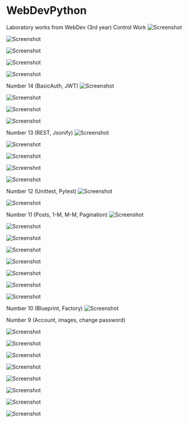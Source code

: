 # WebDevPython
Laboratory works from WebDev (3rd year)
Control Work
![Screenshot](./controlWork/screenshots/cw_img_1.png)

![Screenshot](./controlWork/screenshots/cw_img_2.png)

![Screenshot](./controlWork/screenshots/cw_img_3.png)

![Screenshot](./controlWork/screenshots/cw_img_4.png)

![Screenshot](./controlWork/screenshots/cw_img_6.png)

Number 14 (BasicAuth, JWT)
![Screenshot](./lab14/screenshots/lab14_img_1.png)

![Screenshot](./lab14/screenshots/lab14_img_2.png)

![Screenshot](./lab14/screenshots/lab14_img_3.png)

![Screenshot](./lab14/screenshots/lab14_img_4.png)

Number 13 (REST, Jsonify)
![Screenshot](./lab13/screenshots/lab13_img_2.png)

![Screenshot](./lab13/screenshots/lab13_img_3.png)

![Screenshot](./lab13/screenshots/lab13_img_4.png)

![Screenshot](./lab13/screenshots/lab13_img_5.png)

![Screenshot](./lab13/screenshots/lab13_img_6.png)

Number 12 (Unittest, Pytest)
![Screenshot](./lab12/screenshots/lab12_img_5.png)

![Screenshot](./lab12/screenshots/lab12_img_2.png)

Number 11 (Posts, 1-M, M-M, Pagination)
![Screenshot](./lab11/screenshots/lab11_img_13.png)

![Screenshot](./lab11/screenshots/lab11_img_15.png)

![Screenshot](./lab11/screenshots/lab11_img_2.png)

![Screenshot](./lab11/screenshots/lab11_img_3.png)

![Screenshot](./lab11/screenshots/lab11_img_4.png)

![Screenshot](./lab11/screenshots/lab11_img_7.png)

![Screenshot](./lab11/screenshots/lab11_img_11.png)

![Screenshot](./lab11/screenshots/lab11_img_12.png)

Number 10 (Blueprint, Factory)
![Screenshot](./lab10/screenshots/lab10_img_1.png)

Number 9 (Account, images, change password)

![Screenshot](./lab9/screenshots/lab9_img_1.png)

![Screenshot](./lab9/screenshots/lab9_img_2.png)

![Screenshot](./lab9/screenshots/lab9_img_3.png)

![Screenshot](./lab9/screenshots/lab9_img_4.png)

![Screenshot](./lab9/screenshots/lab9_img_5.png)

![Screenshot](./lab9/screenshots/lab9_img_6.png)

![Screenshot](./lab9/screenshots/lab9_img_7.png)

![Screenshot](./lab9/screenshots/lab9_img_8.png)
